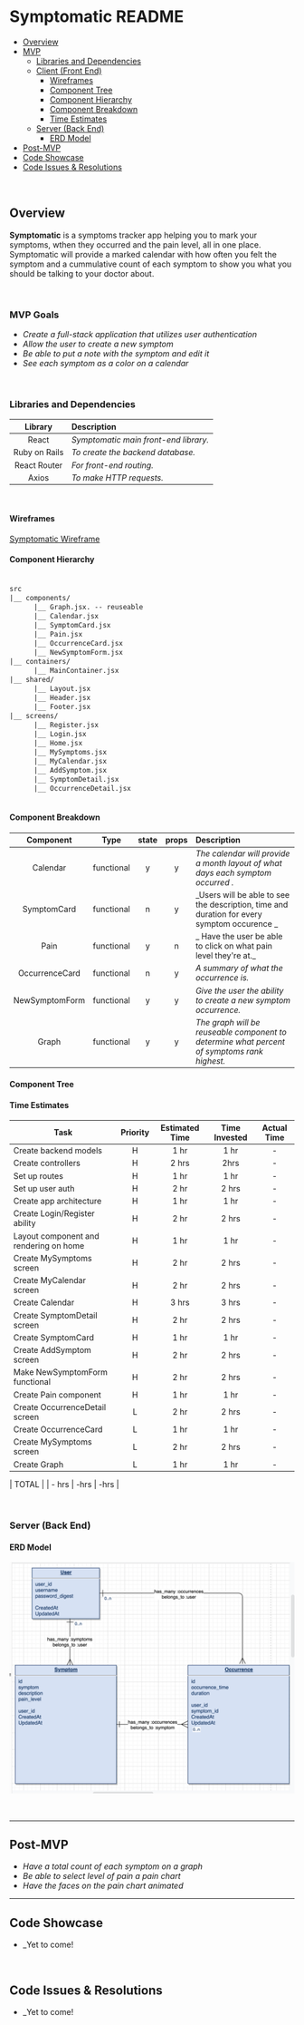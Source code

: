 # Symptomatic README <!-- omit in toc -->

- [Overview](#overview)
- [MVP](#mvp)
  - [Libraries and Dependencies](#libraries-and-dependencies)
  - [Client (Front End)](#client-front-end)
    - [Wireframes](#wireframes)
    - [Component Tree](#component-tree)
    - [Component Hierarchy](#component-hierarchy)
    - [Component Breakdown](#component-breakdown)
    - [Time Estimates](#time-estimates)
  - [Server (Back End)](#server-back-end)
    - [ERD Model](#erd-model)
- [Post-MVP](#post-mvp)
- [Code Showcase](#code-showcase)
- [Code Issues & Resolutions](#code-issues--resolutions)

<br>

## Overview

**Symptomatic** is a symptoms tracker app helping you to mark your symptoms, wthen they occurred and the pain level, all in one place. Symptomatic will provide a marked calendar with how often you felt the symptom and a cummulative count of each symptom to show you what you should be talking to your doctor about. 

<br>

### MVP Goals

- _Create a full-stack application that utilizes user authentication_
- _Allow the user to create a new symptom_
- _Be able to put a note with the symptom and edit it_
- _See each symptom as a color on a calendar_


<br>

### Libraries and Dependencies

|     Library      | Description                                |
| :--------------: | :----------------------------------------- |
|      React       | _Symptomatic main front-end library._ |
|     Ruby on Rails      | _To create the backend database._ |
|   React Router   | _For front-end routing._ |
| Axios | _To make HTTP requests._ |


<br>



#### Wireframes


[Symptomatic Wireframe](https://whimsical.com/FFd9ZV7DhQ84C962p2smtu)





#### Component Hierarchy 

``` structure

src
|__ components/
      |__ Graph.jsx. -- reuseable
      |__ Calendar.jsx 
      |__ SymptomCard.jsx
      |__ Pain.jsx 
      |__ OccurrenceCard.jsx 
      |__ NewSymptomForm.jsx 
|__ containers/
      |__ MainContainer.jsx
|__ shared/
      |__ Layout.jsx
      |__ Header.jsx
      |__ Footer.jsx
|__ screens/
      |__ Register.jsx
      |__ Login.jsx
      |__ Home.jsx 
      |__ MySymptoms.jsx
      |__ MyCalendar.jsx
      |__ AddSymptom.jsx
      |__ SymptomDetail.jsx
      |__ OccurrenceDetail.jsx
      

```

#### Component Breakdown
 

|  Component   |    Type    | state | props | Description                                                      |
| :----------: | :--------: | :---: | :---: | :--------------------------------------------------------------- |
|  Calendar  | functional |   y   |   y   | _The calendar will provide a month layout of what days each symptom occurred ._       |
|   SymptomCard    |   functional    |   n   |   y   | _Users will be able to see the description, time and duration for every symptom occurence  _      |
| Pain | functional |   y   |   n   | _ Have the user be able to click on what pain level they're at._                 |
|    OccurrenceCard    | functional |   n   |   y   | _A summary of what the occurrence is._ |
|    NewSymptomForm    | functional |   y   |   y   | _Give the user the ability to create a new symptom occurrence._ |
|    Graph    | functional |   y   |   y   | _The graph will be reuseable component to determine what percent of symptoms rank highest._               |



#### Component Tree





#### Time Estimates



| Task                | Priority | Estimated Time | Time Invested | Actual Time |
| ------------------- | :------: | :------------: | :-----------: | :---------: |
| Create backend models    |    H     |     1 hr      |   1   hr     |   -     |
| Create controllers    |    H     |     2 hrs      |   2hrs     |   -     |
| Set up routes    |    H     |     1 hr      |   1   hr     |   -     |
| Set up user auth    |    H     |     2 hr      |   2   hrs     |   -     |
| Create app architecture    |    H     |     1 hr      |   1   hr     |   -     |
| Create Login/Register ability    |    H     |     2 hr      |   2   hrs     |   -     |
| Layout component and rendering on home    |    H     |     1 hr      |   1   hr     |   -     |
| Create MySymptoms screen    |    H     |     2 hr      |   2  hrs     |   -     |
| Create MyCalendar screen    |    H     |     2 hr      |   2  hrs     |   -     |
| Create Calendar    |    H     |     3 hrs      |   3  hrs     |   -     |
| Create SymptomDetail screen    |    H     |     2 hr      |   2  hrs     |   -     |
| Create SymptomCard    |    H     |     1 hr      |   1  hr     |   -     |
| Create AddSymptom screen    |    H     |     2 hr      |   2  hrs     |   -     |
| Make NewSymptomForm functional    |    H     |     2 hr      |   2  hrs     |   -     |
| Create Pain component    |    H     |     1 hr      |   1  hr     |   -     |
| Create OccurrenceDetail screen    |    L     |     2 hr      |   2  hrs     |   -     |
| Create OccurrenceCard    |    L     |     1 hr      |   1  hr     |   -     |
| Create MySymptoms screen    |    L     |     2 hr      |   2  hrs     |   -     |
| Create Graph    |    L     |     1 hr      |   1  hr     |   -     |

| TOTAL               |          |     - hrs      |    -hrs     |     -hrs   |

<br>

### Server (Back End)

#### ERD Model

![ERD image](symptomaticERD.png)
>
<br>

***

## Post-MVP

- _Have a total count of each symptom on a graph_
- _Be able to select level of pain a pain chart_
- _Have the faces on the pain chart animated_

***

## Code Showcase
- _Yet to come! 

``` structure


```
## Code Issues & Resolutions

- _Yet to come! 
